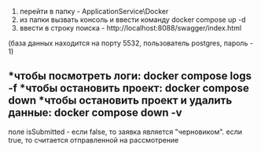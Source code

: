 1. перейти в папку - ApplicationService\Docker
2. из папки вызвать консоль и ввести команду docker compose up -d
3. ввести в строку поиска - http://localhost:8088/swagger/index.html

(база данных находится на порту 5532, пользователь postgres, пароль - 1)

*чтобы посмотреть логи: docker compose logs -f
*чтобы остановить проект: docker compose down
*чтобы остановить проект и удалить данные: docker compose down -v
---------------------------------------
поле isSubmitted - если false, то заявка является "черновиком". если true, то считается отправленной на рассмотрение

